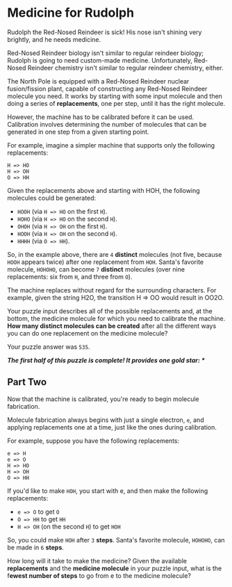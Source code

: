 # Medicine for Rudolph

Rudolph the Red-Nosed Reindeer is sick! His nose isn't shining very brightly, and he needs medicine.

Red-Nosed Reindeer biology isn't similar to regular reindeer biology; Rudolph is going to need custom-made medicine.
Unfortunately, Red-Nosed Reindeer chemistry isn't similar to regular reindeer chemistry, either.

The North Pole is equipped with a Red-Nosed Reindeer nuclear fusion/fission plant, capable of constructing any Red-Nosed
Reindeer molecule you need. It works by starting with some input molecule and then doing a series of **replacements**,
one per step, until it has the right molecule.

However, the machine has to be calibrated before it can be used. Calibration involves determining the number of
molecules that can be generated in one step from a given starting point.

For example, imagine a simpler machine that supports only the following replacements:

```
H => HO
H => OH
O => HH
```

Given the replacements above and starting with HOH, the following molecules could be generated:

- `HOOH` (via `H => HO` on the first `H`).
- `HOHO` (via `H => HO` on the second `H`).
- `OHOH` (via `H => OH` on the first `H`).
- `HOOH` (via `H => OH` on the second `H`).
- `HHHH` (via `O => HH`).

So, in the example above, there are `4` **distinct** molecules (not five, because `HOOH` appears twice) after one
replacement from `HOH`. Santa's favorite molecule, `HOHOHO`, can become `7` **distinct** molecules (over nine
replacements: six from `H`, and three from `O`).

The machine replaces without regard for the surrounding characters. For example, given the string H2O, the transition
H => OO would result in OO2O.

Your puzzle input describes all of the possible replacements and, at the bottom, the medicine molecule for which you
need to calibrate the machine. **How many distinct molecules can be created** after all the different ways you can do
one replacement on the medicine molecule?

Your puzzle answer was `535`.

*__The first half of this puzzle is complete! It provides one gold star: *__*

## Part Two

Now that the machine is calibrated, you're ready to begin molecule fabrication.

Molecule fabrication always begins with just a single electron, `e`, and applying replacements one at a time, just like
the ones during calibration.

For example, suppose you have the following replacements:

```
e => H
e => O
H => HO
H => OH
O => HH
```

If you'd like to make `HOH`, you start with e, and then make the following replacements:

- `e => O` to get `O`
- `O => HH` to get `HH`
- `H => OH` (on the second `H`) to get `HOH`

So, you could make `HOH` after `3` **steps**. Santa's favorite molecule, `HOHOHO`, can be made in `6` **steps**.

How long will it take to make the medicine? Given the available **replacements** and the **medicine molecule** in your
puzzle input, what is the f**ewest number of steps** to go from e to the medicine molecule?
